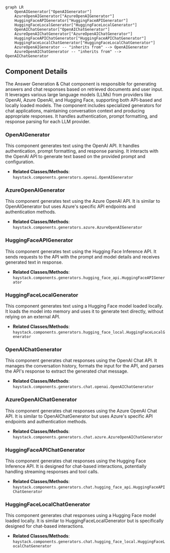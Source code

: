 ```mermaid
graph LR
    OpenAIGenerator["OpenAIGenerator"]
    AzureOpenAIGenerator["AzureOpenAIGenerator"]
    HuggingFaceAPIGenerator["HuggingFaceAPIGenerator"]
    HuggingFaceLocalGenerator["HuggingFaceLocalGenerator"]
    OpenAIChatGenerator["OpenAIChatGenerator"]
    AzureOpenAIChatGenerator["AzureOpenAIChatGenerator"]
    HuggingFaceAPIChatGenerator["HuggingFaceAPIChatGenerator"]
    HuggingFaceLocalChatGenerator["HuggingFaceLocalChatGenerator"]
    AzureOpenAIGenerator -- "inherits from" --> OpenAIGenerator
    AzureOpenAIChatGenerator -- "inherits from" --> OpenAIChatGenerator
```

## Component Details

The Answer Generation & Chat component is responsible for generating answers and chat responses based on retrieved documents and user input. It leverages various large language models (LLMs) from providers like OpenAI, Azure OpenAI, and Hugging Face, supporting both API-based and locally loaded models. The component includes specialized generators for chat applications, maintaining conversation context and producing appropriate responses. It handles authentication, prompt formatting, and response parsing for each LLM provider.

### OpenAIGenerator
This component generates text using the OpenAI API. It handles authentication, prompt formatting, and response parsing. It interacts with the OpenAI API to generate text based on the provided prompt and configuration.
- **Related Classes/Methods**: `haystack.components.generators.openai.OpenAIGenerator`

### AzureOpenAIGenerator
This component generates text using the Azure OpenAI API. It is similar to OpenAIGenerator but uses Azure's specific API endpoints and authentication methods.
- **Related Classes/Methods**: `haystack.components.generators.azure.AzureOpenAIGenerator`

### HuggingFaceAPIGenerator
This component generates text using the Hugging Face Inference API. It sends requests to the API with the prompt and model details and receives generated text in response.
- **Related Classes/Methods**: `haystack.components.generators.hugging_face_api.HuggingFaceAPIGenerator`

### HuggingFaceLocalGenerator
This component generates text using a Hugging Face model loaded locally. It loads the model into memory and uses it to generate text directly, without relying on an external API.
- **Related Classes/Methods**: `haystack.components.generators.hugging_face_local.HuggingFaceLocalGenerator`

### OpenAIChatGenerator
This component generates chat responses using the OpenAI Chat API. It manages the conversation history, formats the input for the API, and parses the API's response to extract the generated chat message.
- **Related Classes/Methods**: `haystack.components.generators.chat.openai.OpenAIChatGenerator`

### AzureOpenAIChatGenerator
This component generates chat responses using the Azure OpenAI Chat API. It is similar to OpenAIChatGenerator but uses Azure's specific API endpoints and authentication methods.
- **Related Classes/Methods**: `haystack.components.generators.chat.azure.AzureOpenAIChatGenerator`

### HuggingFaceAPIChatGenerator
This component generates chat responses using the Hugging Face Inference API. It is designed for chat-based interactions, potentially handling streaming responses and tool calls.
- **Related Classes/Methods**: `haystack.components.generators.chat.hugging_face_api.HuggingFaceAPIChatGenerator`

### HuggingFaceLocalChatGenerator
This component generates chat responses using a Hugging Face model loaded locally. It is similar to HuggingFaceLocalGenerator but is specifically designed for chat-based interactions.
- **Related Classes/Methods**: `haystack.components.generators.chat.hugging_face_local.HuggingFaceLocalChatGenerator`
